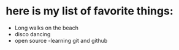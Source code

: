 # here is my list of favorite things:
- Long walks on the beach
- disco dancing
- open source
-learning git and github
